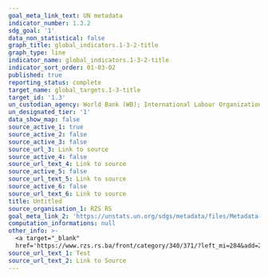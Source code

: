```yaml
---
goal_meta_link_text: UN metadata
indicator_number: 1.3.2
sdg_goal: '1'
data_non_statistical: false
graph_title: global_indicators.1-3-2-title
graph_type: line
indicator_name: global_indicators.1-3-2-title
indicator_sort_order: 01-03-02
published: true
reporting_status: complete
target_name: global_targets.1-3-title
target_id: '1.3'
un_custodian_agency: World Bank (WB); International Labour Organization (ILO)
un_designated_tier: '1'
data_show_map: false
source_active_1: true
source_active_2: false
source_active_3: false
source_url_3: Link to source
source_active_4: false
source_url_text_4: Link to source
source_active_5: false
source_url_text_5: Link to source
source_active_6: false
source_url_text_6: Link to source
title: Untitled
source_organisation_1: RZS RS
goal_meta_link_2: 'https://unstats.un.org/sdgs/metadata/files/Metadata-01-01-01a.pdf'
computation_informations: null
other_info: >-
  <a target="_blank"
  href='https://www.rzs.rs.ba/front/category/340/371/?left_mi=284&add=284#stanovnistvo'>www.rzs.rs.ba</a>
source_url_text_1: Test
source_url_text_2: Link to Source
---
```

